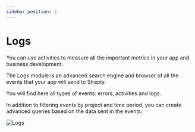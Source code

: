 ```yaml
---
sidebar_position: 2
---
```


# Logs

You can use activities to measure all the important metrics in your app and business development.

The Logs module is an advanced search engine and browser of all the events that your app will send to Streply.

You will find here all types of events: errors, activities and logs.

In addition to filtering events by project and time period, you can create advanced queries based on the data sent in the events.

![Logs](https://streply.com/images/app/log-query-builder.png)